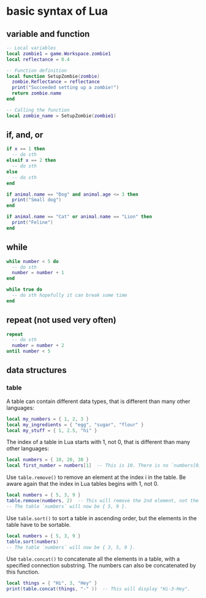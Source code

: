 # basic syntax of Lua

## variable and function

```lua
-- Local variables
local zombie1 = game.Workspace.zombie1
local reflectance = 0.4

-- Function definition
local function SetupZombie(zombie)
  zombie.Reflectance = reflectance
  print("Succeeded setting up a zombie!")
  return zombie.name
end

-- Calling the function
local zombie_name = SetupZombie(zombie1)
```

## if, and, or
```lua
if x == 1 then
  -- do sth
elseif x == 2 then
  -- do sth
else
  -- do sth
end
```
```lua
if animal.name == "Dog" and animal.age <= 3 then
  print("Small dog")
end
```
```lua
if animal.name == "Cat" or animal.name == "Lion" then
  print("Feline")
end
```

## while
```lua
while number < 5 do
  -- do sth
  number = number + 1
end
```
```lua
while true do
  -- do sth hopefully it can break some time
end
```

## repeat (not used very often)
```lua
repeat 
  -- do sth
  number = number + 2
until number < 5
```

## data structures

### table

A table can contain different data types, that is different than many other languages:
```lua
local my_numbers = { 1, 2, 3 }
local my_ingredients = { "egg", "sugar", "flour" }
local my_stuff = { 1, 2.5, "hi" }
```

The index of a table in Lua starts with 1, not 0, that is different than many other languages:
```lua
local numbers = { 10, 20, 30 }
local first_number = numbers[1]  -- This is 10. There is no `numbers[0]`.
```

Use `table.remove()` to remove an element at the index i in the table. Be aware again that the index in Lua tables begins with 1, not 0.
```lua
local numbers = { 5, 3, 9 }
table.remove(numbers, 2)  -- This will remove the 2nd element, not the 3rd element.
-- The table `numbers` will now be { 5, 9 }.
```

Use `table.sort()` to sort a table in ascending order, but the elements in the table have to be sortable.
```lua
local numbers = { 5, 3, 9 }
table.sort(numbers)
-- The table `numbers` will now be { 3, 5, 9 }.
```


Use `table.concat()` to concatenate all the elements in a table, with a specified connection substring. The numbers can also be concatenated by this function.
```lua
local things = { "Hi", 3, "Hey" }
print(table.concat(things, "-" ))  -- This will display "Hi-3-Hey".
```
